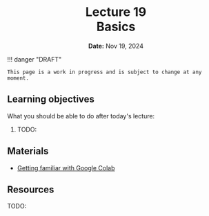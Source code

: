 <h1 align="center">
<b>Lecture 19</b><br>
Basics
</h1>
<p align="center">
<b>Date:</b> Nov 19, 2024
</p>

!!! danger "DRAFT"

    This page is a work in progress and is subject to change at any moment.

## Learning objectives

What you should be able to do after today's lecture:

1.  TODO:

## Materials

-   [Getting familiar with Google Colab]()

## Resources

TODO:
